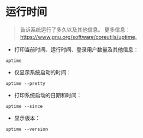 # 运行时间

> 告诉系统运行了多久以及其他信息。
> 更多信息：<https://www.gnu.org/software/coreutils/uptime>。

- 打印当前时间、运行时间、登录用户数量及其他信息：

`uptime`

- 仅显示系统启动的时间：

`uptime --pretty`

- 打印系统启动的日期和时间：

`uptime --since`

- 显示版本：

`uptime --version`